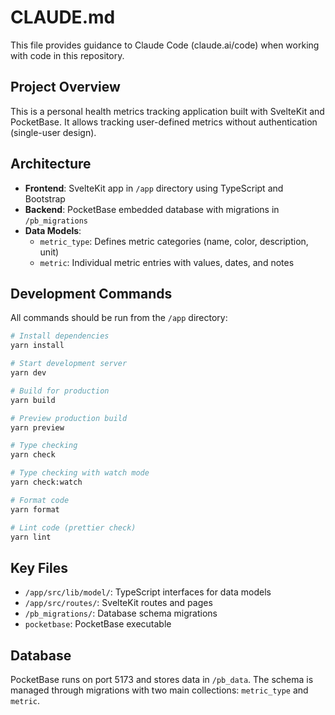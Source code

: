 # CLAUDE.md

This file provides guidance to Claude Code (claude.ai/code) when working with code in this repository.

## Project Overview

This is a personal health metrics tracking application built with SvelteKit and PocketBase. It allows tracking user-defined metrics without authentication (single-user design).

## Architecture

- **Frontend**: SvelteKit app in `/app` directory using TypeScript and Bootstrap
- **Backend**: PocketBase embedded database with migrations in `/pb_migrations`
- **Data Models**:
  - `metric_type`: Defines metric categories (name, color, description, unit)
  - `metric`: Individual metric entries with values, dates, and notes

## Development Commands

All commands should be run from the `/app` directory:

```bash
# Install dependencies
yarn install

# Start development server
yarn dev

# Build for production
yarn build

# Preview production build
yarn preview

# Type checking
yarn check

# Type checking with watch mode
yarn check:watch

# Format code
yarn format

# Lint code (prettier check)
yarn lint
```

## Key Files

- `/app/src/lib/model/`: TypeScript interfaces for data models
- `/app/src/routes/`: SvelteKit routes and pages
- `/pb_migrations/`: Database schema migrations
- `pocketbase`: PocketBase executable

## Database

PocketBase runs on port 5173 and stores data in `/pb_data`. The schema is managed through migrations with two main collections: `metric_type` and `metric`.
